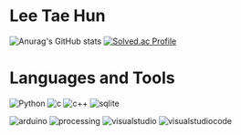 # Lee Tae Hun
![Anurag's GitHub stats](https://github-readme-stats.vercel.app/api?username=LeeTH916&show_icons=true&theme=tokyonight)
[![Solved.ac Profile](http://mazassumnida.wtf/api/v2/generate_badge?boj=thoon916)](https://solved.ac/thoon916/)
# Languages and Tools
![Python](https://img.shields.io/badge/Python-3776AB.svg?&style=for-the-badge&logo=Python&logoColor=white)
![c](https://img.shields.io/badge/c-A8B9CC.svg?&style=for-the-badge&logo=c&logoColor=white)
![c++](https://img.shields.io/badge/c++-00599C.svg?&style=for-the-badge&logo=cplusplus&logoColor=white)
![sqlite](https://img.shields.io/badge/sqlite-003B57.svg?&style=for-the-badge&logo=sqlite&logoColor=white)

![arduino](https://img.shields.io/badge/arduino-00979D.svg?&style=for-the-badge&logo=arduino&logoColor=white)
![processing](https://img.shields.io/badge/processing-006699.svg?&style=for-the-badge&logo=processingfoundation&logoColor=white)
![visualstudio](https://img.shields.io/badge/visual%20studio-5C2D91.svg?&style=for-the-badge&logo=visualstudio&logoColor=white)
![visualstudiocode](https://img.shields.io/badge/visual%20studio%20code-007ACC.svg?&style=for-the-badge&logo=visualstudiocode&logoColor=white)


<!--
**LeeTH916/LeeTH916** is a ✨ _special_ ✨ repository because its `README.md` (this file) appears on your GitHub profile.

Here are some ideas to get you started:

- 🔭 I’m currently working on ...
- 🌱 I’m currently learning ...
- 👯 I’m looking to collaborate on ...
- 🤔 I’m looking for help with ...
- 💬 Ask me about ...
- 📫 How to reach me: ...
- 😄 Pronouns: ...
- ⚡ Fun fact: ...
-->
